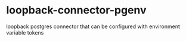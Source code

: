 # loopback-connector-pgenv
loopback postgres connector that can be configured with environment variable tokens
